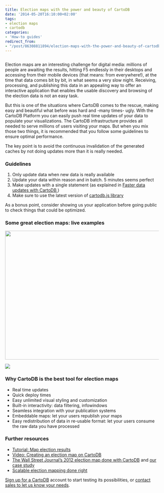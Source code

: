 ```yaml
---
title: Election maps with the power and beauty of CartoDB
date: '2014-05-20T16:10:00+02:00'
tags:
- election maps
- cartodb
categories:
- 'How-to guides'
redirect_from:
- "/post/86308811894/election-maps-with-the-power-and-beauty-of-cartodb/"
---
```


<img src="http://i.imgur.com/FTvfdEq.png" alt=""/>

Election maps are an interesting challenge for digital media: millions of people are awaiting the results, hitting F5 endlessly in their desktops and accessing from their mobile devices (that means: from everywhere!), at the time that data comes bit by bit, in what seems a very slow night. Receiving, processing, and publishing this data in an appealing way to offer an interactive application that enables the usable discovery and browsing of the election data is not an easy task.

But this is one of the situations where CartoDB comes to the rescue, making easy and beautiful what before was hard and -many times- ugly. With the CartoDB Platform you can easily push real time updates of your data to populate your visualizations. The CartoDB infrastructure provides all needed to serve millions of users visiting your maps. But when you mix those two things, it is recommended that you follow some guidelines to ensure optimal performance.

The key point is to avoid the continuous invalidation of the generated caches by not doing updates more than it is really needed.

### Guidelines

1. Only update data when new data is really available
2. Update your data within reason and in batch. 5 minutes seems perfect
3. Make updates with a single statement (as explained in <a href="http://blog.cartodb.com/post/53301057653/faster-data-updates-with-cartodb">
Faster data updates with CartoDB
</a>)
4. Make sure to use the latest version of <a href="http://developers.cartodb.com/documentation/cartodb-js.html">cartodb.js library</a>

As a bonus point, consider showing us your application before going public to check things that could be optimized.

### Some great election maps: live examples

<a href="http://gfx.sueddeutsche.de/politik/2013-09-22_Bundestagswahl_Karte/"><img src="http://i.imgur.com/7HKFjXn.gif" width="637" height="420"/></a>

<a href="http://cartodb.com/case-studies/spanish-elections/"><img src="http://i.imgur.com/8Vu7VO6.png"/></a>

### Why CartoDB is the best tool for election maps

- Real time updates
- Quick deploy times
- Easy unlimited visual styling and customization
- Built-in interactivity: data filtering, infowindows
- Seamless integration with your publication systems
- Embeddable maps: let your users republish your maps
- Easy redistribution of data in re-usable format: let your users consume the raw data you have processed

### Further resources

- <a href="http://developers.cartodb.com/tutorials/electoral_map.html">Tutorial: Map election results</a>
- <a href="https://vimeo.com/49046261">Video: Creating an election map on CartoDB</a>
- <a href="http://blog.cartodb.com/post/26837195815/the-wall-street-journals-2012-election-map-done-with">The Wall Street Journal’s 2012 election map done with CartoDB</a> and <a href="http://cartodb.com/case-studies/wsj-presidential-elections-2012/">our case study</a>
- <a href="http://blog.cartodb.com/post/62169554598/scalable-election-mapping-done-right">Scalable election mapping done right</a>

<a href="http://www.cartodb.com/signup">Sign up for a CartoDB</a> account to start testing its possibilities, or <a href="mailto:sales@cartodb.com">contact sales to let us know your needs</a>.
